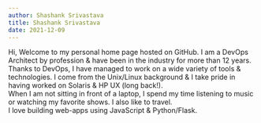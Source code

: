 ```yaml
---
author: Shashank Srivastava
title: Shashank Srivastava
date: 2021-12-09
---
```

Hi, Welcome to my personal home page hosted on GitHub. I am a DevOps Architect by profession & have been
in the industry for more than 12 years.  
Thanks to DevOps, I have managed to work on a wide variety of tools & technologies. I come from the Unix/Linux background & I take pride in having worked on Solaris & HP UX (long back!).  
When I am not sitting in front of a laptop, I spend my time listening to music or watching my favorite shows.  I also like to travel.  
I love building web-apps using JavaScript & Python/Flask. 